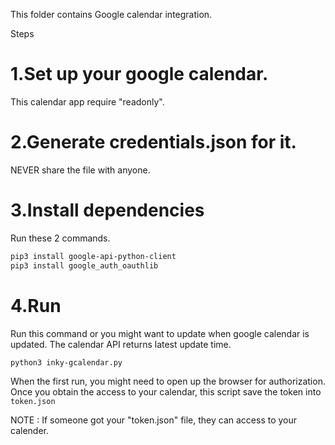 This folder contains Google calendar integration.

Steps

# 1.Set up your google calendar.
This calendar app require "readonly".

# 2.Generate credentials.json for it.
NEVER share the file with anyone.

# 3.Install dependencies
Run these 2 commands.
```bash
pip3 install google-api-python-client
pip3 install google_auth_oauthlib
```

# 4.Run
Run this command or you might want to update when google calendar is updated.
The calendar API returns latest update time.

```bash
python3 inky-gcalendar.py
```

When the first run, you might need to open up the browser for authorization.
Once you obtain the access to your calendar, this script save the token into ```token.json``` 

NOTE : If someone got your "token.json" file, they can access to your calender.
